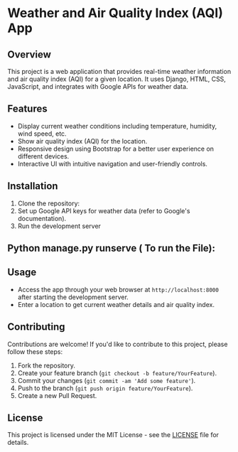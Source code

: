 # Weather and Air Quality Index (AQI) App

## Overview
This project is a web application that provides real-time weather information and air quality index (AQI) for a given location. It uses Django, HTML, CSS, JavaScript, and integrates with Google APIs for weather data.

## Features
- Display current weather conditions including temperature, humidity, wind speed, etc.
- Show air quality index (AQI) for the location.
- Responsive design using Bootstrap for a better user experience on different devices.
- Interactive UI with intuitive navigation and user-friendly controls.

## Installation
1. Clone the repository:
2. Set up Google API keys for weather data (refer to Google's documentation).
3. Run the development server

## Python manage.py runserve ( To run the File):

## Usage
- Access the app through your web browser at `http://localhost:8000` after starting the development server.
- Enter a location to get current weather details and air quality index.

## Contributing
Contributions are welcome! If you'd like to contribute to this project, please follow these steps:
1. Fork the repository.
2. Create your feature branch (`git checkout -b feature/YourFeature`).
3. Commit your changes (`git commit -am 'Add some feature'`).
4. Push to the branch (`git push origin feature/YourFeature`).
5. Create a new Pull Request.

## License
This project is licensed under the MIT License - see the [LICENSE](LICENSE) file for details.

